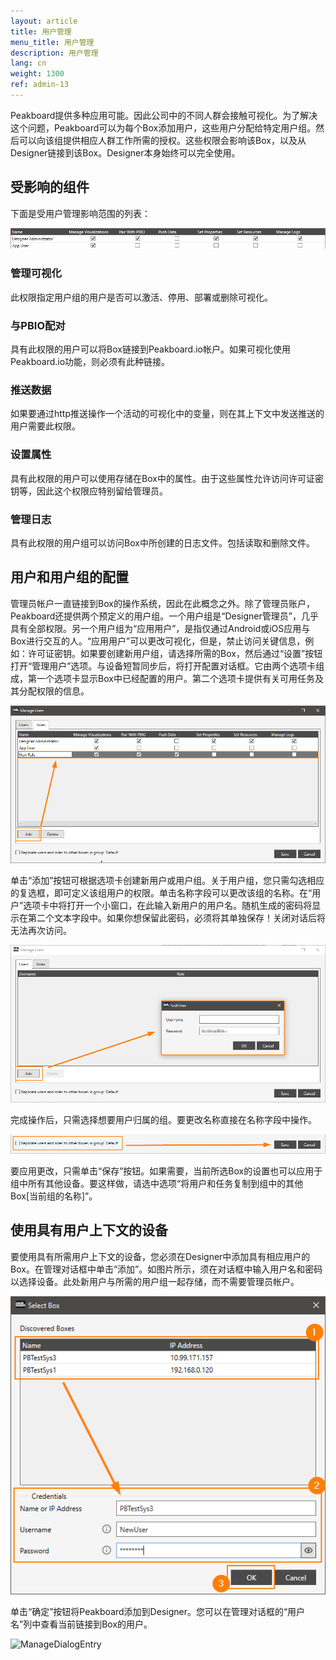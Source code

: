 ```yaml
---
layout: article
title: 用户管理
menu_title: 用户管理
description: 用户管理
lang: cn
weight: 1300
ref: admin-13
---
```



Peakboard提供多种应用可能。因此公司中的不同人群会接触可视化。为了解决这个问题，Peakboard可以为每个Box添加用户，这些用户分配给特定用户组。然后可以向该组提供相应人群工作所需的授权。这些权限会影响该Box，以及从Designer链接到该Box。Designer本身始终可以完全使用。

## 受影响的组件

下面是受用户管理影响范围的列表：

![Overview](/assets/images/admin/usermanagement/Overview.png)

### 管理可视化
此权限指定用户组的用户是否可以激活、停用、部署或删除可视化。

### 与PBIO配对
具有此权限的用户可以将Box链接到Peakboard.io帐户。如果可视化使用Peakboard.io功能，则必须有此种链接。

### 推送数据
如果要通过http推送操作一个活动的可视化中的变量，则在其上下文中发送推送的用户需要此权限。

### 设置属性
具有此权限的用户可以使用存储在Box中的属性。由于这些属性允许访问许可证密钥等，因此这个权限应特别留给管理员。

### 管理日志
具有此权限的用户组可以访问Box中所创建的日志文件。包括读取和删除文件。

## 用户和用户组的配置

管理员帐户一直链接到Box的操作系统，因此在此概念之外。除了管理员账户，Peakboard还提供两个预定义的用户组。一个用户组是“Designer管理员”，几乎具有全部权限。另一个用户组为“应用用户”，是指仅通过Android或iOS应用与Box进行交互的人。“应用用户”可以更改可视化，但是，禁止访问关键信息，例如：许可证密钥。如果要创建新用户组，请选择所需的Box，然后通过“设置”按钮打开“管理用户”选项。与设备短暂同步后，将打开配置对话框。它由两个选项卡组成，第一个选项卡显示Box中已经配置的用户。第二个选项卡提供有关可用任务及其分配权限的信息。

![NewGroup](/assets/images/admin/usermanagement/NewUsergroup.png)

单击“添加”按钮可根据选项卡创建新用户或用户组。关于用户组，您只需勾选相应的复选框，即可定义该组用户的权限。单击名称字段可以更改该组的名称。在“用户”选项卡中将打开一个小窗口，在此输入新用户的用户名。随机生成的密码将显示在第二个文本字段中。如果你想保留此密码，必须将其单独保存！关闭对话后将无法再次访问。

![NewUser](/assets/images/admin/usermanagement/NewUser.png)

完成操作后，只需选择想要用户归属的组。要更改名称直接在名称字段中操作。

![Save](/assets/images/admin/usermanagement/Save.png)

要应用更改，只需单击“保存”按钮。如果需要，当前所选Box的设置也可以应用于组中所有其他设备。要这样做，请选中选项“将用户和任务复制到组中的其他Box[当前组的名称]”。


## 使用具有用户上下文的设备

要使用具有所需用户上下文的设备，您必须在Designer中添加具有相应用户的Box。在管理对话框中单击“添加”。如图片所示，须在对话框中输入用户名和密码以选择设备。此处新用户与所需的用户组一起存储，而不需要管理员帐户。

![AddDevice](/assets/images/admin/usermanagement/AddDevice.png)

单击“确定”按钮将Peakboard添加到Designer。您可以在管理对话框的“用户名”列中查看当前链接到Box的用户。

![ManageDialogEntry](/assets/images/admin/usermanagement/ManageDialogEntry.png)
